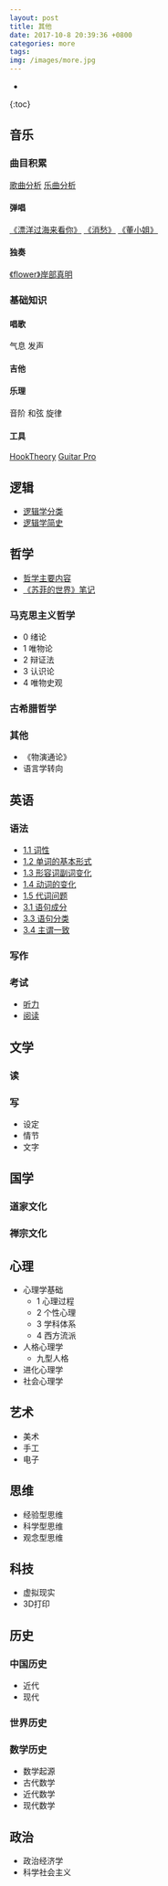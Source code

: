 ```yaml
---
layout: post
title: 其他
date: 2017-10-8 20:39:36 +0800
categories: more
tags:  
img: /images/more.jpg
---
```


* 
{:toc}

## 音乐
### 曲目积累
[歌曲分析](https://wwg1996.github.io/more/2017/10/09/gqfx.html) 
[乐曲分析](https://wwg1996.github.io/more/2017/10/09/yqfx.html/yqfx.htm)
####  弹唱
[《漂洋过海来看你》](https://wwg1996.github.io/more/2017/09/25/pyghlkn.html)
[《消愁》](https://node.kg.qq.com/play?s=3ozNRz3T2P_Zw3Mn&shareuid=679b9d8d252d3f8e&topsource=a0_pn201001004_z11_u56080085_l0_t1509445211__)
[《董小姐》](http://wangweiguang.xyz/more/2017/10/31/dxj.html)
#### 独奏
[《flower》岸部真明](https://wwg1996.github.io/more/2017/10/09/flower.html)
### 基础知识
#### 唱歌
气息
发声
#### 吉他
#### 乐理
音阶
和弦
旋律
#### 工具
[HookTheory](https://www.hooktheory.com/site)
[Guitar Pro](https://baike.baidu.com/item/Guitar%20Pro/5452699) 

## 逻辑

* [逻辑学分类](https://wwg1996.github.io/more/2017/10/10/ljxfl.html)
* [逻辑学简史](https://wwg1996.github.io/more/2017/10/10/ljxls.html)

## 哲学

* [哲学主要内容](https://wwg1996.github.io/more/2017/10/10/zxzynr.html)
* [《苏菲的世界》笔记](https://wwg1996.github.io/more/2017/10/10/sfdsj.html)
### 马克思主义哲学
* 0 绪论
* 1 唯物论
* 2 辩证法
* 3 认识论
* 4 唯物史观
### 古希腊哲学
### 其他
* 《物演通论》
* 语言学转向

## 英语

### 语法

* [1.1 词性](https://wwg1996.github.io/more/2017/10/10/cx.html)
* [1.2 单词的基本形式](https://wwg1996.github.io/more/2017/10/10/dcjbxs.html)
* [1.3 形容词副词变化](https://wwg1996.github.io/more/2017/10/10/xrcfc.html)
* [1.4 动词的变化](https://wwg1996.github.io/more/2017/10/10/dc.html)
* [1.5 代词问题](https://wwg1996.github.io/more/2017/10/10/dcwt.html)
* [3.1 语句成分](https://wwg1996.github.io/more/2017/10/10/yjcf.html)
* [3.3 语句分类](https://wwg1996.github.io/more/2017/10/10/yjfl.html)
* [3.4 主谓一致](https://wwg1996.github.io/more/2017/10/10/zwyz.html)

### 写作

### 考试

* [听力](http://wangweiguang.xyz/more/2018/01/31/listening.html)
* [阅读](http://wangweiguang.xyz/more/2018/01/31/reading.html)

## 文学
### 读
### 写
* 设定
* 情节
* 文字

## 国学
### 道家文化
### 禅宗文化

## 心理
* 心理学基础
  * 1 心理过程
  * 2 个性心理
  * 3 学科体系
  * 4 西方流派
* 人格心理学
  * 九型人格 
* 进化心理学
* 社会心理学

## 艺术
* 美术
* 手工
* 电子

## 思维
* 经验型思维
* 科学型思维
* 观念型思维

## 科技
* 虚拟现实
* 3D打印

## 历史
### 中国历史
* 近代
* 现代
### 世界历史
### 数学历史
* 数学起源
* 古代数学
* 近代数学
* 现代数学

## 政治
* 政治经济学
* 科学社会主义



